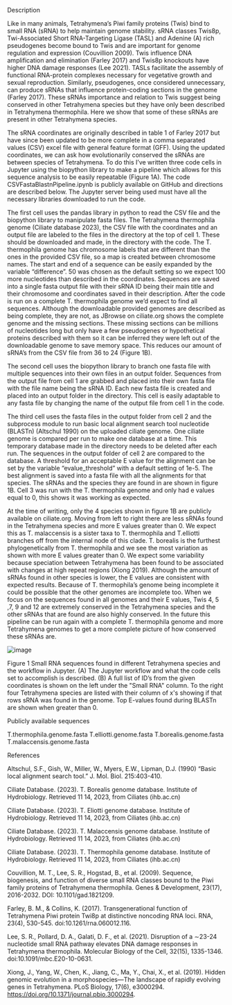 Description

  Like in many animals, Tetrahymena’s Piwi family proteins (Twis) bind to small RNA (sRNA) to help maintain genome stability. sRNA classes Twis8p, Twi-Associated Short RNA-Targeting Ligase (TASL) and Adenine (A) rich pseudogenes become bound to Twis and are important for genome regulation and expression (Couvillion 2009). Twis influence DNA amplification and elimination (Farley 2017) and Twis8p knockouts have higher DNA damage responses (Lee 2021). TASLs facilitate the assembly of functional RNA-protein complexes necessary for vegetative growth and sexual reproduction. Similarly, pseudogenes, once considered unnecessary, can produce sRNAs that influence protein-coding sections in the genome (Farley 2017). These sRNAs importance and relation to Twis suggest being conserved in other Tetrahymena species but they have only been described in Tetrahymena thermophila. Here we show that some of these sRNAs are present in other Tetrahymena species.  

  The sRNA coordinates are originally described in table 1 of Farley 2017 but have since been updated to be more complete in a comma separated values (CSV) excel file with general feature format (GFF). Using the updated coordinates, we can ask how evolutionarily conserved the sRNAs are between species of Tetrahymena. To do this I’ve written three code cells in Jupyter using the biopython library to make a pipeline which allows for this sequence analysis to be easily repeatable (Figure 1A). The code CSVFastaBlastnPipeline.ipynb is publicly available on GitHub and directions are described below. The Jupyter server being used must have all the necessary libraries downloaded to run the code. 
  
  The first cell uses the pandas library in python to read the CSV file and the biopython library to manipulate fasta files. The Tetrahymena thermophila genome (Ciliate database 2023), the CSV file with the coordinates and an output file are labeled to the files in the directory at the top of cell 1. These should be downloaded and made, in the directory with the code. The T. thermophila genome has chromosome labels that are different than the ones in the provided CSV file, so a map is created between chromosome names. The start and end of a sequence can be easily expanded by the variable “difference”. 50 was chosen as the default setting so we expect 100 more nucleotides than described in the coordinates. Sequences are saved into a single fasta output file with their sRNA ID being their main title and their chromosome and coordinates saved in their description. After the code is run on a complete T. thermophila genome we’d expect to find all sequences. Although the downloadable provided genomes are described as being complete, they are not, as JBrowse on ciliate.org shows the complete genome and the missing sections. These missing sections can be millions of nucleotides long but only have a few pseudogenes or hypothetical proteins described with them so it can be inferred they were left out of the downloadable genome to save memory space. This reduces our amount of sRNA’s from the CSV file from 36 to 24 (Figure 1B). 
  
  The second cell uses the biopython library to branch one fasta file with multiple sequences into their own files in an output folder. Sequences from the output file from cell 1 are grabbed and placed into their own fasta file with the file name being the sRNA ID. Each new fasta file is created and placed into an output folder in the directory. This cell is easily adaptable to any fasta file by changing the name of the output file from cell 1 in the code.
  
  The third cell uses the fasta files in the output folder from cell 2 and the subprocess module to run basic local alignment search tool nucleotide (BLASTn) (Altschul 1990) on the uploaded ciliate genome. One ciliate genome is compared per run to make one database at a time. This temporary database made in the directory needs to be deleted after each run. The sequences in the output folder of cell 2 are compared to the database. A threshold for an acceptable E value for the alignment can be set by the variable “evalue_threshold” with a default setting of 1e-5. The best alignment is saved into a fasta file with all the alignments for that species. The sRNAs and the species they are found in are shown in figure 1B. Cell 3 was run with the T. thermophila genome and only had e values equal to 0, this shows it was working as expected. 
  
  At the time of writing, only the 4 species shown in figure 1B are publicly available on ciliate.org. Moving from left to right there are less sRNAs found in the Tetrahymena species and more E values greater than 0. We expect this as T. malaccensis is a sister taxa to T. thermophila and T.elliotti branches off from the internal node of this clade. T. borealis is the furthest phylogenetically from T. thermophila and we see the most variation as shown with more E values greater than 0. We expect some variability because speciation between Tetrahymena has been found to be associated with changes at high repeat regions (Xiong 2019). Although the amount of sRNAs found in other species is lower, the E values are consistent with expected results. Because of T. thermophila’s genome being incomplete it could be possible that the other genomes are incomplete too. When we focus on the sequences found in all genomes and their E values, Twis 4, 5 ,7, 9 and 12 are extremely conserved in the Tetrahymena species and the other sRNAs that are found are also highly conserved. In the future this pipeline can be run again with a complete T. thermophila genome and more Tetrahymena genomes to get a more complete picture of how conserved these sRNAs are.

![image](https://github.com/user-attachments/assets/53572f9e-fbb6-47fa-9885-cef1564ab96f)

Figure 1 Small RNA sequences found in different Tetrahymena species and the workflow in Jupyter. (A) The Jupyter workflow and what the code cells set to accomplish is described. (B) A full list of ID’s from the given coordinates is shown on the left under the "Small RNA" column. To the right four Tetrahymena species are listed with their column of x's showing if that rows sRNA was found in the genome. Top E-values found during BLASTn are shown when greater than 0.

Publicly available sequences

T.thermophila.genome.fasta
T.elliotti.genome.fasta
T.borealis.genome.fasta
T.malaccensis.genome.fasta

References

Altschul, S.F., Gish, W., Miller, W., Myers, E.W., Lipman, D.J. (1990) “Basic local alignment search tool.” J. Mol. Biol. 215:403-410.

Ciliate Database. (2023). T. Borealis genome database. Institute of Hydrobiology. Retrieved 11 14, 2023, from Ciliates (ihb.ac.cn)

Ciliate Database. (2023). T. Eliotti genome database. Institute of Hydrobiology. Retrieved 11 14, 2023, from Ciliates (ihb.ac.cn)

Ciliate Database. (2023). T. Malaccensis genome database. Institute of Hydrobiology. Retrieved 11 14, 2023, from Ciliates (ihb.ac.cn)

Ciliate Database. (2023). T. Thermophila genome database. Institute of Hydrobiology. Retrieved 11 14, 2023, from Ciliates (ihb.ac.cn)

Couvillion, M. T., Lee, S. R., Hogstad, B., et al. (2009). Sequence, biogenesis, and function of diverse small RNA classes bound to the Piwi family proteins of Tetrahymena thermophila. Genes & Development, 23(17), 2016-2032. DOI: 10.1101/gad.1821209.

Farley, B. M., & Collins, K. (2017). Transgenerational function of Tetrahymena Piwi protein Twi8p at distinctive noncoding RNA loci. RNA, 23(4), 530-545. doi:10.1261/rna.060012.116.

Lee, S. R., Pollard, D. A., Galati, D. F., et al. (2021). Disruption of a ∼23-24 nucleotide small RNA pathway elevates DNA damage responses in Tetrahymena thermophila. Molecular Biology of the Cell, 32(15), 1335-1346. doi:10.1091/mbc.E20-10-0631.

Xiong, J., Yang, W., Chen, K., Jiang, C., Ma, Y., Chai, X., et al. (2019). Hidden genomic evolution in a morphospecies—The landscape of rapidly evolving genes in Tetrahymena. PLoS Biology, 17(6), e3000294. https://doi.org/10.1371/journal.pbio.3000294.
